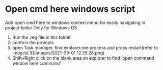 # Open cmd here windows script
 Add open cmd here to windows context menu for easily navigating in project folder
 Only for Windows OS
1. Run the .reg file in this folder.
2. confirm the prompts
3. open Task manager, find explorer.exe process and press restart(refer to images)
![](images/2021-03-01 12.25.28.png)
4. Shift+Right click on the blank area on explorer to find 'open command window here command'